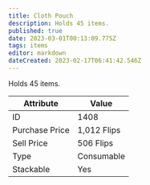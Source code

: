 ```yaml
---
title: Cloth Pouch
description: Holds 45 items.
published: true
date: 2023-03-01T00:13:09.775Z
tags: items
editor: markdown
dateCreated: 2023-02-17T06:41:42.546Z
---
```


Holds 45 items.

|Attribute|Value|
|-|-|
|ID|1408|
|Purchase Price|1,012 Flips|
|Sell Price|506 Flips|
|Type|Consumable|
|Stackable|Yes|

